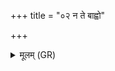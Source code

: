 +++
title = "०२ न ते बाह्वो"

+++
<details><summary>मूलम् (GR)</summary>

न ते बाह्वो रसो अस्ति  
न शीर्षे नोत मध्यतः ।  
किम् इदं पापयामुया  
पुच्छे बिभर्ष्य् अर्भकम् ॥
</details>